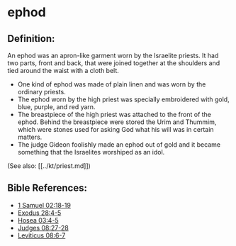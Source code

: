 # ephod #

## Definition: ##

An ephod was an apron-like garment worn by the Israelite priests. It had two parts, front and back, that were joined together at the shoulders and tied around the waist with a cloth belt.

* One kind of ephod was made of plain linen and was worn by the ordinary priests.
* The ephod worn by the high priest was specially embroidered with gold, blue, purple, and red yarn.
* The breastpiece of the high priest was attached to the front of the ephod. Behind the breastpiece were stored the Urim and Thummim, which were stones used for asking God what his will was in certain matters.
* The judge Gideon foolishly made an ephod out of gold and it became something that the Israelites worshiped as an idol.

(See also: [[../kt/priest.md]])

## Bible References: ##

* [1 Samuel 02:18-19](en/tn/1sa/help/02/18)
* [Exodus 28:4-5](en/tn/exo/help/28/04)
* [Hosea 03:4-5](en/tn/hos/help/03/04)
* [Judges 08:27-28](en/tn/jdg/help/08/27)
* [Leviticus 08:6-7](en/tn/lev/help/08/06)